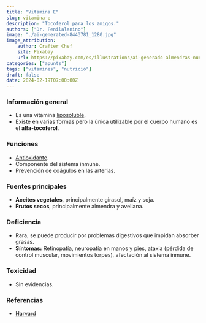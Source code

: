 ```yaml
---
title: "Vitamina E"
slug: vitamina-e
description: "Tocoferol para los amigos."
authors: ["Dr. Fenilalanino"]
image: "./ai-generated-8443781_1280.jpg"
image_attribution:
    author: Crafter Chef
    site: Pixabay
    url: https://pixabay.com/es/illustrations/ai-generado-almendras-nueces-comida-8443781/
categories: ["apunts"]
tags: ["vitamines", "nutrició"]
draft: false
date: 2024-02-19T07:00:00Z
---
```


### Información general
- Es una vitamina [liposoluble](../vitaminas-general).
- Existe en varias formas pero la única utilizable por el cuerpo humano es el **alfa-tocoferol**.

### Funciones
- [Antioxidante](../antioxidantes).
- Componente del sistema inmune.
- Prevención de coágulos en las arterias.

### Fuentes principales
- **Aceites vegetales**, principalmente girasol, maíz y soja.
- **Frutos secos**, principalmente almendra y avellana.

### Deficiencia
- Rara, se puede producir por problemas digestivos que impidan absorber grasas.
- **Síntomas:** Retinopatía, neuropatía en manos y pies, ataxia (pérdida de control muscular, movimientos torpes), afectación al sistema inmune.

### Toxicidad
- Sin evidencias.


### Referencias

- [Harvard](https://www.hsph.harvard.edu/nutritionsource/vitamin-e/)

